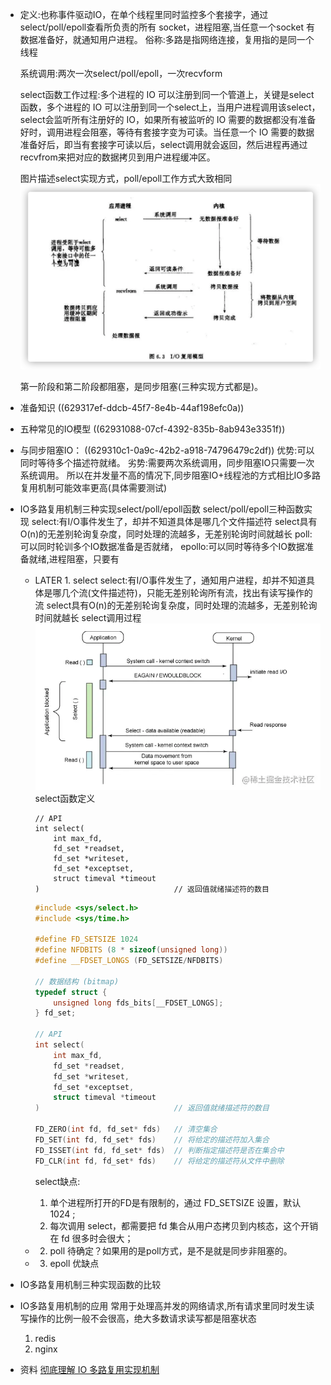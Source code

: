 - 定义:也称事件驱动IO，在单个线程里同时监控多个套接字，通过 select/poll/epoll查看所负责的所有 socket，进程阻塞,当任意一个socket 有数据准备好，就通知用户进程。
  俗称:多路是指网络连接，复用指的是同一个线程
  
  
  
  系统调用:两次一次select/poll/epoll，一次recvform
  
  select函数工作过程:多个进程的 IO 可以注册到同一个管道上，关键是select函数，多个进程的 IO 可以注册到同一个select上，当用户进程调用该select，select会监听所有注册好的 IO，如果所有被监听的 IO 需要的数据都没有准备好时，调用进程会阻塞，等待有套接字变为可读。当任意一个 IO 需要的数据准备好后，即当有套接字可读以后，select调用就会返回，然后进程再通过recvfrom来把对应的数据拷贝到用户进程缓冲区。
  
  图片描述select实现方式，poll/epoll工作方式大致相同
  ![select实现方式IO多路复用.png](../assets/image_1653824421764_0.png)
  
  第一阶段和第二阶段都阻塞，是同步阻塞(三种实现方式都是)。
- 准备知识
  ((629317ef-ddcb-45f7-8e4b-44af198efc0a))
- 五种常见的IO模型
  ((62931088-07cf-4392-835b-8ab943e3351f))
- 与同步阻塞IO：
  ((629310c1-0a9c-42b2-a918-74796479c2df)) 
  优势:可以同时等待多个描述符就绪。
  劣势:需要两次系统调用，同步阻塞IO只需要一次系统调用。
  所以在并发量不高的情况下,同步阻塞IO+线程池的方式相比IO多路复用机制可能效率更高(具体需要测试)
- IO多路复用机制三种实现select/poll/epoll函数
  select/poll/epoll三种函数实现
  select:有I/O事件发生了，却并不知道具体是哪几个文件描述符
  select具有O(n)的无差别轮询复杂度，同时处理的流越多，无差别轮询时间就越长
  poll:可以同时轮训多个IO数据准备是否就绪，
  epollo:可以同时等待多个IO数据准备就绪,进程阻塞，只要有
	- LATER 1. select 
	  select:有I/O事件发生了，通知用户进程，却并不知道具体是哪几个流(文件描述符)，只能无差别轮询所有流，找出有读写操作的流
	  select具有O(n)的无差别轮询复杂度，同时处理的流越多，无差别轮询时间就越长
	  select调用过程
	  ![image.png](../assets/image_1653882483619_0.png) 
	  select函数定义
	  ```
	  // API
	  int select(
	      int max_fd, 
	      fd_set *readset, 
	      fd_set *writeset, 
	      fd_set *exceptset, 
	      struct timeval *timeout
	  )                              // 返回值就绪描述符的数目
	  ```
	  
	  ```cpp
	  #include <sys/select.h>
	  #include <sys/time.h>
	  
	  #define FD_SETSIZE 1024
	  #define NFDBITS (8 * sizeof(unsigned long))
	  #define __FDSET_LONGS (FD_SETSIZE/NFDBITS)
	  
	  // 数据结构 (bitmap)
	  typedef struct {
	      unsigned long fds_bits[__FDSET_LONGS];
	  } fd_set;
	  
	  // API
	  int select(
	      int max_fd, 
	      fd_set *readset, 
	      fd_set *writeset, 
	      fd_set *exceptset, 
	      struct timeval *timeout
	  )                              // 返回值就绪描述符的数目
	  
	  FD_ZERO(int fd, fd_set* fds)   // 清空集合
	  FD_SET(int fd, fd_set* fds)    // 将给定的描述符加入集合
	  FD_ISSET(int fd, fd_set* fds)  // 判断指定描述符是否在集合中 
	  FD_CLR(int fd, fd_set* fds)    // 将给定的描述符从文件中删除  
	  
	  ```
	  select缺点:
	  1. 单个进程所打开的FD是有限制的，通过 FD_SETSIZE 设置，默认1024 ;
	  2. 每次调用 select，都需要把 fd 集合从用户态拷贝到内核态，这个开销在 fd 很多时会很大；
	- 2. poll
	  待确定？如果用的是poll方式，是不是就是同步非阻塞的。
	- 3. epoll
	  优缺点
- IO多路复用机制三种实现函数的比较
- IO多路复用机制的应用
  常用于处理高并发的网络请求,所有请求里同时发生读写操作的比例一般不会很高，绝大多数请求读写都是阻塞状态
  1. redis
  2. nginx
- 资料
  [彻底理解 IO 多路复用实现机制](https://juejin.cn/post/6882984260672847879)